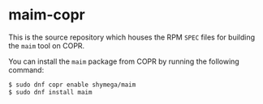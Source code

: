maim-copr
=========

This is the source repository which houses the RPM `SPEC` files for building the
`maim` tool on COPR.

You can install the `maim` package from COPR by running the following
command:

```bash
$ sudo dnf copr enable shymega/maim
$ sudo dnf install maim
```
